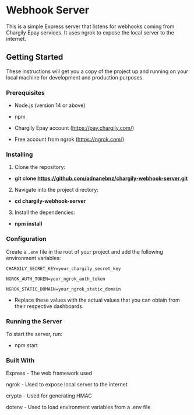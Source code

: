 # Webhook Server

This is a simple Express server that listens for webhooks coming from Chargily Epay services. It uses ngrok to expose the local server to the internet.

## Getting Started

These instructions will get you a copy of the project up and running on your local machine for development and production purposes.

### Prerequisites

- Node.js (version 14 or above)

- npm
- Chargily Epay account (https://pay.chargily.com/)
- Free account from ngrok (https://ngrok.com/)

### Installing

1. Clone the repository:

- <strong>git clone https://github.com/adnanebnz/chargily-webhook-server.git</strong>

2. Navigate into the project directory:

- <strong>cd chargily-webhook-server</strong>

3. Install the dependencies:

- <strong>npm install</strong>

### Configuration

Create a `.env` file in the root of your project and add the following environment variables:

```env
CHARGILY_SECRET_KEY=your_chargily_secret_key

NGROK_AUTH_TOKEN=your_ngrok_auth_token

NGROK_STATIC_DOMAIN=your_ngrok_static_domain
```

- Replace these values with the actual values that you can obtain from their respective dashboards.

### Running the Server

To start the server, run:

- npm start

### Built With

Express - The web framework used

ngrok - Used to expose local server to the internet

crypto - Used for generating HMAC

dotenv - Used to load environment variables from a .env file
